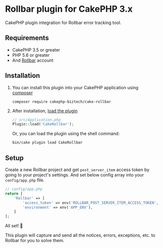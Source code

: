 # Rollbar plugin for CakePHP 3.x

CakePHP plugin integration for Rollbar error tracking tool.

## Requirements

- CakePHP 3.5 or greater
- PHP 5.6 or greater
- And [Rollbar](https://rollbar.com/) account

## Installation

1. You can install this plugin into your CakePHP application using [composer](https://getcomposer.org)

    ```
    composer require cakephp-biztech/cake-rollbar
    ```

2. After installation, [load the plugin](https://book.cakephp.org/3/en/plugins.html#loading-a-plugin)
    ```php
    // src/Application.php
    Plugin::load('CakeRollbar');
    ```
    Or, you can load the plugin using the shell command:
    ```sh
    bin/cake plugin load CakeRollbar
    ```

## Setup

Create a new Rollbar project and get `post_server_item` access token by going to your project's settings. And set below config array into your `config/app.php` file.

```php
// config/app.php
return [
    'Rollbar' => [
        'access_token' => env('ROLLBAR_POST_SERVER_ITEM_ACCESS_TOKEN', null),
        'environment' => env('APP_ENV'),
    ]
];
```

All set! :tada:

This plugin will capture and send all the notices, errors, exceptions, etc. to Rollbar for you to solve them.
